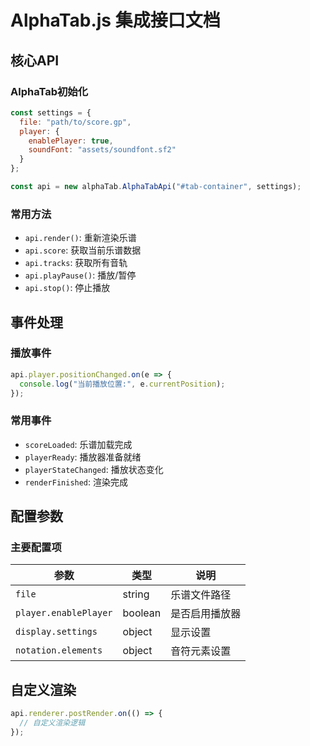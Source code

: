 # AlphaTab.js 集成接口文档

## 核心API

### AlphaTab初始化
```javascript
const settings = {
  file: "path/to/score.gp",
  player: {
    enablePlayer: true,
    soundFont: "assets/soundfont.sf2"
  }
};

const api = new alphaTab.AlphaTabApi("#tab-container", settings);
```

### 常用方法
- `api.render()`: 重新渲染乐谱
- `api.score`: 获取当前乐谱数据
- `api.tracks`: 获取所有音轨
- `api.playPause()`: 播放/暂停
- `api.stop()`: 停止播放

## 事件处理

### 播放事件
```javascript
api.player.positionChanged.on(e => {
  console.log("当前播放位置:", e.currentPosition);
});
```

### 常用事件
- `scoreLoaded`: 乐谱加载完成
- `playerReady`: 播放器准备就绪
- `playerStateChanged`: 播放状态变化
- `renderFinished`: 渲染完成

## 配置参数

### 主要配置项
| 参数 | 类型 | 说明 |
|------|------|------|
| `file` | string | 乐谱文件路径 |
| `player.enablePlayer` | boolean | 是否启用播放器 |
| `display.settings` | object | 显示设置 |
| `notation.elements` | object | 音符元素设置 |

## 自定义渲染
```javascript
api.renderer.postRender.on(() => {
  // 自定义渲染逻辑
});